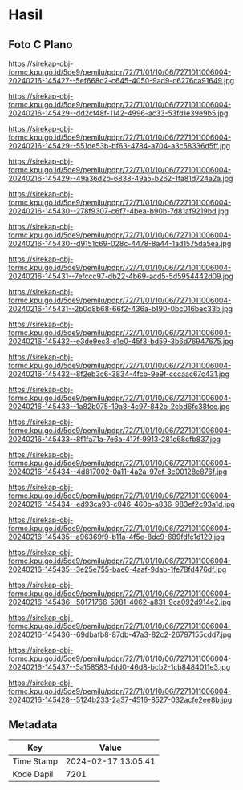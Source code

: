 # Hasil

## Foto C Plano

https://sirekap-obj-formc.kpu.go.id/5de9/pemilu/pdpr/72/71/01/10/06/7271011006004-20240216-145427--5ef668d2-c645-4050-9ad9-c6276ca91649.jpg

https://sirekap-obj-formc.kpu.go.id/5de9/pemilu/pdpr/72/71/01/10/06/7271011006004-20240216-145429--dd2cf48f-1142-4996-ac33-53fd1e39e9b5.jpg

https://sirekap-obj-formc.kpu.go.id/5de9/pemilu/pdpr/72/71/01/10/06/7271011006004-20240216-145429--551de53b-bf63-4784-a704-a3c58336d5ff.jpg

https://sirekap-obj-formc.kpu.go.id/5de9/pemilu/pdpr/72/71/01/10/06/7271011006004-20240216-145429--49a36d2b-6838-49a5-b262-1fa81d724a2a.jpg

https://sirekap-obj-formc.kpu.go.id/5de9/pemilu/pdpr/72/71/01/10/06/7271011006004-20240216-145430--278f9307-c6f7-4bea-b90b-7d81af9219bd.jpg

https://sirekap-obj-formc.kpu.go.id/5de9/pemilu/pdpr/72/71/01/10/06/7271011006004-20240216-145430--d9151c69-028c-4478-8a44-1ad1575da5ea.jpg

https://sirekap-obj-formc.kpu.go.id/5de9/pemilu/pdpr/72/71/01/10/06/7271011006004-20240216-145431--7efccc97-db22-4b69-acd5-5d5954442d09.jpg

https://sirekap-obj-formc.kpu.go.id/5de9/pemilu/pdpr/72/71/01/10/06/7271011006004-20240216-145431--2b0d8b68-66f2-436a-b190-0bc016bec33b.jpg

https://sirekap-obj-formc.kpu.go.id/5de9/pemilu/pdpr/72/71/01/10/06/7271011006004-20240216-145432--e3de9ec3-c1e0-45f3-bd59-3b6d76947675.jpg

https://sirekap-obj-formc.kpu.go.id/5de9/pemilu/pdpr/72/71/01/10/06/7271011006004-20240216-145432--8f2eb3c6-3834-4fcb-9e9f-cccaac67c431.jpg

https://sirekap-obj-formc.kpu.go.id/5de9/pemilu/pdpr/72/71/01/10/06/7271011006004-20240216-145433--1a82b075-19a8-4c97-842b-2cbd6fc38fce.jpg

https://sirekap-obj-formc.kpu.go.id/5de9/pemilu/pdpr/72/71/01/10/06/7271011006004-20240216-145433--8f1fa71a-7e6a-417f-9913-281c68cfb837.jpg

https://sirekap-obj-formc.kpu.go.id/5de9/pemilu/pdpr/72/71/01/10/06/7271011006004-20240216-145434--4d817002-0a11-4a2a-97ef-3e00128e876f.jpg

https://sirekap-obj-formc.kpu.go.id/5de9/pemilu/pdpr/72/71/01/10/06/7271011006004-20240216-145434--ed93ca93-c046-460b-a836-983ef2c93a1d.jpg

https://sirekap-obj-formc.kpu.go.id/5de9/pemilu/pdpr/72/71/01/10/06/7271011006004-20240216-145435--a96369f9-b11a-4f5e-8dc9-689fdfc1d129.jpg

https://sirekap-obj-formc.kpu.go.id/5de9/pemilu/pdpr/72/71/01/10/06/7271011006004-20240216-145435--3e25e755-bae6-4aaf-9dab-1fe78fd476df.jpg

https://sirekap-obj-formc.kpu.go.id/5de9/pemilu/pdpr/72/71/01/10/06/7271011006004-20240216-145436--50171766-5981-4062-a831-9ca092d914e2.jpg

https://sirekap-obj-formc.kpu.go.id/5de9/pemilu/pdpr/72/71/01/10/06/7271011006004-20240216-145436--69dbafb8-87db-47a3-82c2-26797155cdd7.jpg

https://sirekap-obj-formc.kpu.go.id/5de9/pemilu/pdpr/72/71/01/10/06/7271011006004-20240216-145437--5a158583-fdd0-46d8-bcb2-1cb8484011e3.jpg

https://sirekap-obj-formc.kpu.go.id/5de9/pemilu/pdpr/72/71/01/10/06/7271011006004-20240216-145428--5124b233-2a37-4516-8527-032acfe2ee8b.jpg


## Metadata

| Key        | Value               |
| ---------- | ------------------- |
| Time Stamp | 2024-02-17 13:05:41 |
| Kode Dapil | 7201                |



